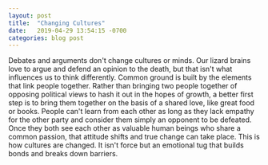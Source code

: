 ```yaml
---
layout: post
title:  "Changing Cultures"
date:   2019-04-29 13:54:15 -0700
categories: blog post
---
```


Debates and arguments don't change cultures or minds. Our lizard brains love to argue and defend an opinion to the death, but that isn't what influences us to think differently. Common ground is built by the elements that link people together. Rather than bringing two people together of opposing political views to hash it out in the hopes of growth, a better first step is to bring them together on the basis of a shared love, like great food or books. People can't learn from each other as long as they lack empathy for the other party and consider them simply an opponent to be defeated. Once they both see each other as valuable human beings who share a common passion, that attitude shifts and true change can take place. This is how cultures are changed. It isn't force but an emotional tug that builds bonds and breaks down barriers. 